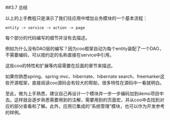 ##3.7 总结

以上的上手教程只是演示了我们往应用中增加业务模块的一个基本流程：

	entity -> service -> action -> page

每个部分的代码编写的细节并没有去描述。

例如为什么没有DAO层的编写？因为coo框架自动为每个entity装配了一个DAO，不需要编码，可以按约定的名称直接在service中引用。

这些coo的特性和扩展等内容需要在后面的章节来描述。

如果你熟悉spring、spring mvc、hibernate、hibernate search、freemarker这些开源框架，直接阅读coo源码会有较大的帮助，很多特性在源码中一看就明白。

至此，做为上手熟悉，建议自己再设计一个模块并一步一步编码加到demo项目中去。这样就会逐步熟悉需要用到的注解，需要用到的页面宏，并从coo中去找到对应的部分查看和了解。此外，应用已集成的“系统管理”模块，也可以作为开发参考的样例。